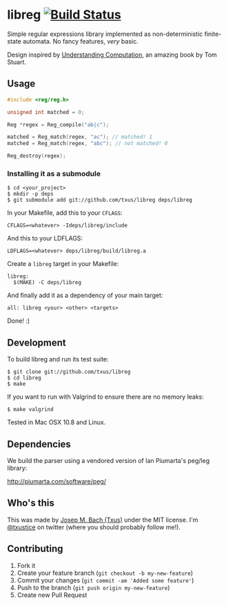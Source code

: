 # libreg [![Build Status](https://travis-ci.org/txus/libreg.png)](https://travis-ci.org/txus/libreg)

Simple regular expressions library implemented as non-deterministic
finite-state automata. No fancy features, *very* basic.

Design inspired by [Understanding Computation][book], an amazing book by Tom Stuart.

## Usage

```c
#include <reg/reg.h>

unsigned int matched = 0;

Reg *regex = Reg_compile("ab|c");

matched = Reg_match(regex, "ac"); // matched! 1
matched = Reg_match(regex, "abc"); // not matched! 0

Reg_destroy(regex);
```

### Installing it as a submodule

    $ cd <your_project>
    $ mkdir -p deps
    $ git submodule add git://github.com/txus/libreg deps/libreg

In your Makefile, add this to your `CFLAGS`:

    CFLAGS=<whatever> -Ideps/libreg/include

And this to your LDFLAGS:

    LDFLAGS=<whatever> deps/libreg/build/libreg.a

Create a `libreg` target in your Makefile:

```make
libreg:
  $(MAKE) -C deps/libreg
```

And finally add it as a dependency of your main target:

```make
all: libreg <your> <other> <targets>
```

Done! :)

## Development

To build libreg and run its test suite:

    $ git clone git://github.com/txus/libreg
    $ cd libreg
    $ make

If you want to run with Valgrind to ensure there are no memory leaks:

    $ make valgrind

Tested in Mac OSX 10.8 and Linux.

## Dependencies

We build the parser using a vendored version of Ian Piumarta's peg/leg library:

  http://piumarta.com/software/peg/

## Who's this

This was made by [Josep M. Bach (Txus)](http://txustice.me) under the MIT
license. I'm [@txustice][twitter] on twitter (where you should probably follow
me!).

## Contributing

1. Fork it
2. Create your feature branch (`git checkout -b my-new-feature`)
3. Commit your changes (`git commit -am 'Added some feature'`)
4. Push to the branch (`git push origin my-new-feature`)
5. Create new Pull Request

[twitter]: https://twitter.com/txustice
[book]: http://computationbook.com/